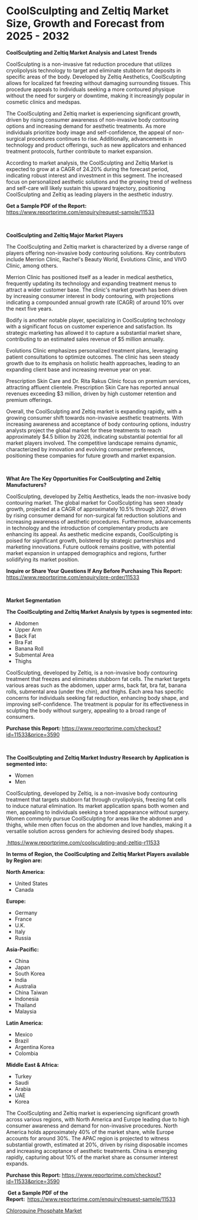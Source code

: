 <p><h1>CoolSculpting and Zeltiq Market Size, Growth and Forecast from 2025 - 2032</h1></p><p><strong>CoolSculpting and Zeltiq Market Analysis and Latest Trends</strong></p>
<p><p>CoolSculpting is a non-invasive fat reduction procedure that utilizes cryolipolysis technology to target and eliminate stubborn fat deposits in specific areas of the body. Developed by Zeltiq Aesthetics, CoolSculpting allows for localized fat freezing without damaging surrounding tissues. This procedure appeals to individuals seeking a more contoured physique without the need for surgery or downtime, making it increasingly popular in cosmetic clinics and medspas.</p><p>The CoolSculpting and Zeltiq market is experiencing significant growth, driven by rising consumer awareness of non-invasive body contouring options and increasing demand for aesthetic treatments. As more individuals prioritize body image and self-confidence, the appeal of non-surgical procedures continues to rise. Additionally, advancements in technology and product offerings, such as new applicators and enhanced treatment protocols, further contribute to market expansion.</p><p>According to market analysis, the CoolSculpting and Zeltiq Market is expected to grow at a CAGR of 24.20% during the forecast period, indicating robust interest and investment in this segment. The increased focus on personalized aesthetic solutions and the growing trend of wellness and self-care will likely sustain this upward trajectory, positioning CoolSculpting and Zeltiq as leading players in the aesthetic industry.</p></p>
<p><strong>Get a Sample PDF of the Report:&nbsp;</strong> <a href="https://www.reportprime.com/enquiry/request-sample/11533?utm_campaign=3383&utm_medium=2&utm_source=Github&utm_content=ia&utm_term=20032025&utm_id=coolsculpting-and-zeltiq">https://www.reportprime.com/enquiry/request-sample/11533</a></p>
<p>&nbsp;</p>
<p><strong>CoolSculpting and Zeltiq Major Market Players</strong></p>
<p><p>The CoolSculpting and Zeltiq market is characterized by a diverse range of players offering non-invasive body contouring solutions. Key contributors include Merrion Clinic, Rachel's Beauty World, Evolutions Clinic, and VIVO Clinic, among others. </p><p>Merrion Clinic has positioned itself as a leader in medical aesthetics, frequently updating its technology and expanding treatment menus to attract a wider customer base. The clinic's market growth has been driven by increasing consumer interest in body contouring, with projections indicating a compounded annual growth rate (CAGR) of around 10% over the next five years.</p><p>Bodify is another notable player, specializing in CoolSculpting technology with a significant focus on customer experience and satisfaction. Its strategic marketing has allowed it to capture a substantial market share, contributing to an estimated sales revenue of $5 million annually.</p><p>Evolutions Clinic emphasizes personalized treatment plans, leveraging patient consultations to optimize outcomes. The clinic has seen steady growth due to its emphasis on holistic health approaches, leading to an expanding client base and increasing revenue year on year.</p><p>Prescription Skin Care and Dr. Rita Rakus Clinic focus on premium services, attracting affluent clientele. Prescription Skin Care has reported annual revenues exceeding $3 million, driven by high customer retention and premium offerings.</p><p>Overall, the CoolSculpting and Zeltiq market is expanding rapidly, with a growing consumer shift towards non-invasive aesthetic treatments. With increasing awareness and acceptance of body contouring options, industry analysts project the global market for these treatments to reach approximately $4.5 billion by 2026, indicating substantial potential for all market players involved. The competitive landscape remains dynamic, characterized by innovation and evolving consumer preferences, positioning these companies for future growth and market expansion.</p></p>
<p>&nbsp;</p>
<p><strong>What Are The Key Opportunities For CoolSculpting and Zeltiq Manufacturers?</strong></p>
<p><p>CoolSculpting, developed by Zeltiq Aesthetics, leads the non-invasive body contouring market. The global market for CoolSculpting has seen steady growth, projected at a CAGR of approximately 10.5% through 2027, driven by rising consumer demand for non-surgical fat reduction solutions and increasing awareness of aesthetic procedures. Furthermore, advancements in technology and the introduction of complementary products are enhancing its appeal. As aesthetic medicine expands, CoolSculpting is poised for significant growth, bolstered by strategic partnerships and marketing innovations. Future outlook remains positive, with potential market expansion in untapped demographics and regions, further solidifying its market position.</p></p>
<p><strong>Inquire or Share Your Questions If Any Before Purchasing This Report:</strong> <a href="https://www.reportprime.com/enquiry/pre-order/11533?utm_campaign=3383&utm_medium=2&utm_source=Github&utm_content=ia&utm_term=20032025&utm_id=coolsculpting-and-zeltiq">https://www.reportprime.com/enquiry/pre-order/11533</a></p>
<p>&nbsp;</p>
<p><strong>Market Segmentation</strong></p>
<p><strong>The CoolSculpting and Zeltiq Market Analysis by types is segmented into:</strong></p>
<p><ul><li>Abdomen</li><li>Upper Arm</li><li>Back Fat</li><li>Bra Fat</li><li>Banana Roll</li><li>Submental Area</li><li>Thighs</li></ul></p>
<p><p>CoolSculpting, developed by Zeltiq, is a non-invasive body contouring treatment that freezes and eliminates stubborn fat cells. The market targets various areas such as the abdomen, upper arms, back fat, bra fat, banana rolls, submental area (under the chin), and thighs. Each area has specific concerns for individuals seeking fat reduction, enhancing body shape, and improving self-confidence. The treatment is popular for its effectiveness in sculpting the body without surgery, appealing to a broad range of consumers.</p></p>
<p><strong>Purchase this Report:&nbsp;</strong><a href="https://www.reportprime.com/checkout?id=11533&price=3590&utm_campaign=3383&utm_medium=2&utm_source=Github&utm_content=ia&utm_term=20032025&utm_id=coolsculpting-and-zeltiq">https://www.reportprime.com/checkout?id=11533&price=3590</a></p>
<p>&nbsp;</p>
<p><strong>The CoolSculpting and Zeltiq Market Industry Research by Application is segmented into:</strong></p>
<p><ul><li>Women</li><li>Men</li></ul></p>
<p><p>CoolSculpting, developed by Zeltiq, is a non-invasive body contouring treatment that targets stubborn fat through cryolipolysis, freezing fat cells to induce natural elimination. Its market application spans both women and men, appealing to individuals seeking a toned appearance without surgery. Women commonly pursue CoolSculpting for areas like the abdomen and thighs, while men often focus on the abdomen and love handles, making it a versatile solution across genders for achieving desired body shapes.</p></p>
<p><a href="https://www.reportprime.com/coolsculpting-and-zeltiq-r11533?utm_campaign=3383&utm_medium=2&utm_source=Github&utm_content=ia&utm_term=20032025&utm_id=coolsculpting-and-zeltiq">&nbsp;https://www.reportprime.com/coolsculpting-and-zeltiq-r11533</a></p>
<p><strong>In terms of Region, the CoolSculpting and Zeltiq Market Players available by Region are:</strong></p>
<p>
    <p> <strong> North America: </strong>
        <ul>
            <li>United States</li>
            <li>Canada</li>
        </ul>
        </p> 
    <p> <strong> Europe: </strong>
        <ul>
            <li>Germany</li>
            <li>France</li>
            <li>U.K.</li>
            <li>Italy</li>
            <li>Russia</li>
        </ul>
        </p> 
    <p> <strong> Asia-Pacific: </strong>
        <ul>
            <li>China</li>
            <li>Japan</li>
            <li>South Korea</li>
            <li>India</li>
            <li>Australia</li>
            <li>China Taiwan</li>
            <li>Indonesia</li>
            <li>Thailand</li>
            <li>Malaysia</li>
        </ul>
        </p> 
    <p> <strong> Latin America: </strong>
        <ul>
            <li>Mexico</li>
            <li>Brazil</li>
            <li>Argentina Korea</li>
            <li>Colombia</li>
        </ul>
        </p> 
    <p> <strong> Middle East & Africa: </strong>
        <ul>
            <li>Turkey</li>
            <li>Saudi</li>
            <li>Arabia</li>
            <li>UAE</li>
            <li>Korea</li>
        </ul>
    </p>
    </p>
<p><p>The CoolSculpting and Zeltiq market is experiencing significant growth across various regions, with North America and Europe leading due to high consumer awareness and demand for non-invasive procedures. North America holds approximately 40% of the market share, while Europe accounts for around 30%. The APAC region is projected to witness substantial growth, estimated at 20%, driven by rising disposable incomes and increasing acceptance of aesthetic treatments. China is emerging rapidly, capturing about 10% of the market share as consumer interest expands.</p></p>
<p><strong>Purchase this Report: </strong><a href="https://www.reportprime.com/checkout?id=11533&price=3590&utm_campaign=3383&utm_medium=2&utm_source=Github&utm_content=ia&utm_term=20032025&utm_id=coolsculpting-and-zeltiq">https://www.reportprime.com/checkout?id=11533&price=3590</a></p>
<p>&nbsp;<strong>Get a Sample PDF of the Report:&nbsp;&nbsp;</strong><a href="https://www.reportprime.com/enquiry/request-sample/11533?utm_campaign=3383&utm_medium=2&utm_source=Github&utm_content=ia&utm_term=20032025&utm_id=coolsculpting-and-zeltiq">https://www.reportprime.com/enquiry/request-sample/11533</a></p>
<p><strong></strong></p>
<p><p><a href="https://github.com/sofayahoo2023/Market-Research-Report-List-7/blob/main/chloroquine-phosphate-market.md?utm_campaign=3383&utm_medium=2&utm_source=Github&utm_content=ia&utm_term=20032025&utm_id=coolsculpting-and-zeltiq">Chloroquine Phosphate Market</a></p></p>